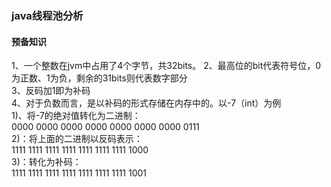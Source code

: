 ### java线程池分析

#### 预备知识
1、一个整数在jvm中占用了4个字节，共32bits。
2、最高位的bit代表符号位，0为正数、1为负，剩余的31bits则代表数字部分  
3、反码加1即为补码  
4、对于负数而言，是以补码的形式存储在内存中的。以-7（int）为例  
1)、将-7的绝对值转化为二进制：  
0000 0000 0000 0000 0000 0000 0000 0111  
2)：将上面的二进制以反码表示：  
1111 1111 1111 1111 1111 1111 1111 1000  
3)：转化为补码：  
1111 1111 1111 1111 1111 1111 1111 1001  
